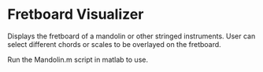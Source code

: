# Fretboard Visualizer

Displays the fretboard of a mandolin or other stringed instruments. User can select different chords or scales to be overlayed on the fretboard.

Run the Mandolin.m script in matlab to use.  
